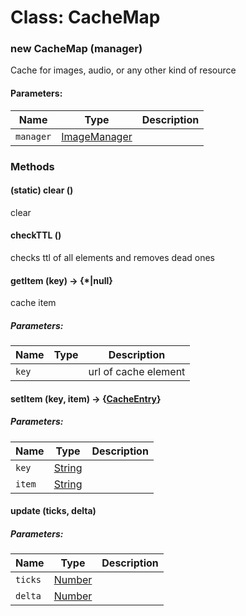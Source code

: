 # Class: CacheMap

### new CacheMap (manager)

Cache for images, audio, or any other kind of resource

#### Parameters:

| Name | Type | Description |
| --- | --- | --- |
| `manager` | [ImageManager](ImageManager.md) |  |


### Methods

#### (static) clear ()
clear

#### checkTTL ()
checks ttl of all elements and removes dead ones

#### getItem (key) → {*|null}
cache item

##### Parameters:

| Name | Type | Description |
| --- | --- | --- |
| `key` |  | url of cache element |


#### setItem (key, item) → {[CacheEntry](CacheEntry.md)}

##### Parameters:

| Name | Type | Description |
| --- | --- | --- |
| `key` | [String](String.md) |  |
| `item` | [String](String.md) |  |


#### update (ticks, delta)

##### Parameters:

| Name | Type | Description |
| --- | --- | --- |
| `ticks` | [Number](Number.md) |  |
| `delta` | [Number](Number.md) |  |
